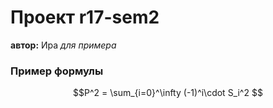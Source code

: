 # Проект r17-sem2

**автор:** Ира 
*для примера*

### Пример формулы

$$P^2 = \sum_{i=0}^\infty (-1)^i\cdot S_i^2 $$
